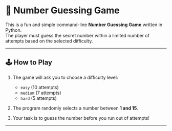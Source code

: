 # 🎯 Number Guessing Game

This is a fun and simple command-line **Number Guessing Game** written in Python.  
The player must guess the secret number within a limited number of attempts based on the selected difficulty.

---

## 🕹️ How to Play

1. The game will ask you to choose a difficulty level:
   - `easy` (10 attempts)
   - `medium` (7 attempts)
   - `hard` (5 attempts)

2. The program randomly selects a number between **1 and 15**.

3. Your task is to guess the number before you run out of attempts!

---

